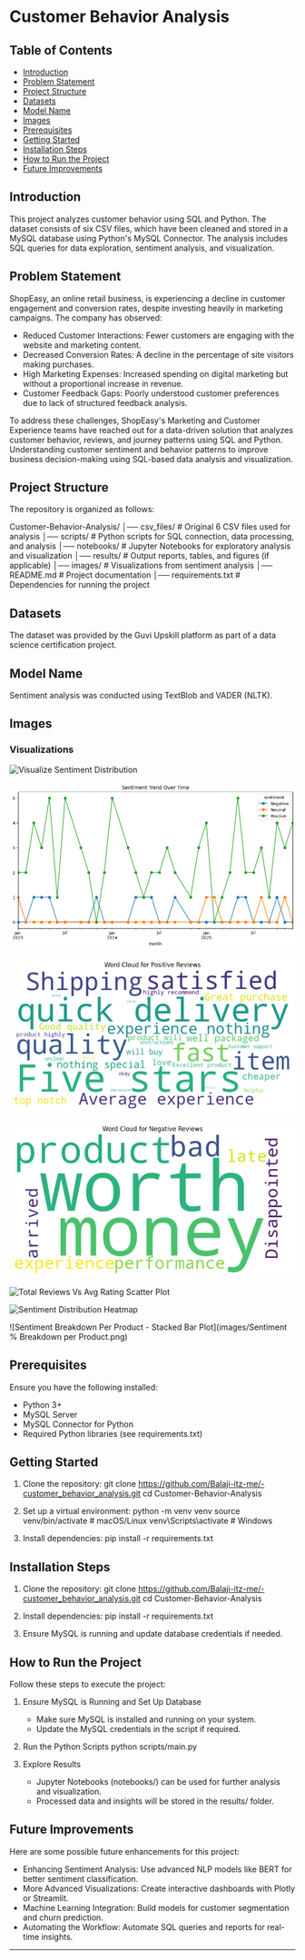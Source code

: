 # Customer Behavior Analysis

## Table of Contents
- [Introduction](#introduction)
- [Problem Statement](#problem-Statement)
- [Project Structure](#project-structure)
- [Datasets](#datasets)
- [Model Name](#model-name)
- [Images](#images)
- [Prerequisites](#prerequisites)
- [Getting Started](#getting-started)
- [Installation Steps](#installation-steps)
- [How to Run the Project](#how-to-run-the-project)
- [Future Improvements](#future-improvements)

## Introduction
This project analyzes customer behavior using SQL and Python. The dataset consists of six CSV files, which have been cleaned and stored in a MySQL database using Python's MySQL Connector. The analysis includes SQL queries for data exploration, sentiment analysis, and visualization.

## Problem Statement
ShopEasy, an online retail business, is experiencing a decline in customer engagement and conversion rates, despite investing heavily in marketing campaigns. The company has observed:

- Reduced Customer Interactions: Fewer customers are engaging with the website and marketing content.
- Decreased Conversion Rates: A decline in the percentage of site visitors making purchases.
- High Marketing Expenses: Increased spending on digital marketing but without a proportional increase in revenue.
- Customer Feedback Gaps: Poorly understood customer preferences due to lack of structured feedback analysis.

To address these challenges, ShopEasy's Marketing and Customer Experience teams have reached out for a data-driven solution that analyzes customer behavior, reviews, and journey patterns using SQL and Python.
Understanding customer sentiment and behavior patterns to improve business decision-making using SQL-based data analysis and visualization.

## Project Structure
The repository is organized as follows:

Customer-Behavior-Analysis/
│── csv_files/          # Original 6 CSV files used for analysis
│── scripts/            # Python scripts for SQL connection, data processing, and analysis
│── notebooks/          # Jupyter Notebooks for exploratory analysis and visualization
│── results/            # Output reports, tables, and figures (if applicable)
│── images/             # Visualizations from sentiment analysis
│── README.md           # Project documentation
│── requirements.txt    # Dependencies for running the project

## Datasets
The dataset was provided by the Guvi Upskill platform as part of a data science certification project.

## Model Name
Sentiment analysis was conducted using TextBlob and VADER (NLTK).

## Images
### Visualizations

![Visualize Sentiment Distribution](images/sentiment_distribution.png)

![Sentiment Vs Time Trend (Temporal Analysis)](images/Sentiment_Trend_Over_Time.png)

![Word Cloud Sentiment for Positive Reviews](images/word_cloud_positive.png)

![Word Cloud Sentiment for Negative Reviews](images/Word_cloud_negative.png)

![Total Reviews Vs Avg Rating Scatter Plot](images/reviews_vs_rating.png)

![Sentiment Distribution Heatmap](images/sentiment_heatmap.png)

![Sentiment Breakdown Per Product - Stacked Bar Plot](images/Sentiment % Breakdown per Product.png)

## Prerequisites
Ensure you have the following installed:
- Python 3+
- MySQL Server
- MySQL Connector for Python
- Required Python libraries (see requirements.txt)

## Getting Started
1. Clone the repository:
      git clone https://github.com/Balaji-itz-me/-customer_behavior_analysis.git
   cd Customer-Behavior-Analysis
   
2. Set up a virtual environment:
      python -m venv venv
   source venv/bin/activate  # macOS/Linux
   venv\Scripts\activate     # Windows
   
3. Install dependencies:
      pip install -r requirements.txt
   

## Installation Steps
1. Clone the repository:
       git clone https://github.com/Balaji-itz-me/-customer_behavior_analysis.git
   cd Customer-Behavior-Analysis
   
2. Install dependencies:
      pip install -r requirements.txt
   
3. Ensure MySQL is running and update database credentials if needed.

## How to Run the Project
Follow these steps to execute the project:

1. Ensure MySQL is Running and Set Up Database
   - Make sure MySQL is installed and running on your system.
   - Update the MySQL credentials in the script if required.

2. Run the Python Scripts
      python scripts/main.py
   

3. Explore Results
   - Jupyter Notebooks (notebooks/) can be used for further analysis and visualization.
   - Processed data and insights will be stored in the results/ folder.
  
## Future Improvements
Here are some possible future enhancements for this project:

- Enhancing Sentiment Analysis: Use advanced NLP models like BERT for better sentiment classification.
- More Advanced Visualizations: Create interactive dashboards with Plotly or Streamlit.
- Machine Learning Integration: Build models for customer segmentation and churn prediction.
- Automating the Workflow: Automate SQL queries and reports for real-time insights.

---
